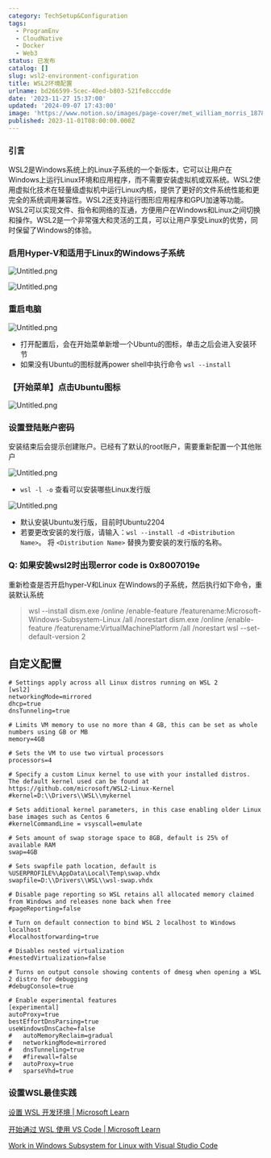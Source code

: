 ```yaml
---
category: TechSetup&Configuration
tags:
  - ProgramEnv
  - CloudNative
  - Docker
  - Web3
status: 已发布
catalog: []
slug: wsl2-environment-configuration
title: WSL2环境配置
urlname: bd266599-5cec-40ed-b803-521fe8cccdde
date: '2023-11-27 15:37:00'
updated: '2024-09-07 17:43:00'
image: 'https://www.notion.so/images/page-cover/met_william_morris_1878.jpg'
published: 2023-11-01T08:00:00.000Z
---
```


### 引言


WSL2是Windows系统上的Linux子系统的一个新版本，它可以让用户在Windows上运行Linux环境和应用程序，而不需要安装虚拟机或双系统。WSL2使用虚拟化技术在轻量级虚拟机中运行Linux内核，提供了更好的文件系统性能和更完全的系统调用兼容性。WSL2还支持运行图形应用程序和GPU加速等功能。WSL2可以实现文件、指令和网络的互通，方便用户在Windows和Linux之间切换和操作。WSL2是一个非常强大和灵活的工具，可以让用户享受Linux的优势，同时保留了Windows的体验。


### 启用Hyper-V和适用于Linux的Windows子系统


![Untitled.png](https://prod-files-secure.s3.us-west-2.amazonaws.com/5d24fe63-e567-4804-86f9-9fdc62e13082/62efe4d1-37d6-4606-a7b8-34dcd63ff38a/Untitled.png?X-Amz-Algorithm=AWS4-HMAC-SHA256&X-Amz-Content-Sha256=UNSIGNED-PAYLOAD&X-Amz-Credential=ASIAZI2LB4666LA4EA3F%2F20250201%2Fus-west-2%2Fs3%2Faws4_request&X-Amz-Date=20250201T053447Z&X-Amz-Expires=3600&X-Amz-Security-Token=IQoJb3JpZ2luX2VjEMb%2F%2F%2F%2F%2F%2F%2F%2F%2F%2FwEaCXVzLXdlc3QtMiJHMEUCIDtoc940VfxDULDFBjPLb0VMi3BhnovrneP6H8tTMHpXAiEA7xaM4S6TdQtk%2FgJ8Uc%2F4ATzkCkVWmsO4feWHLLzu1GMqiAQIzv%2F%2F%2F%2F%2F%2F%2F%2F%2F%2FARAAGgw2Mzc0MjMxODM4MDUiDA30WdnHt9orDkYG3CrcA9f2N7KNPNEyHHo3RAHuZKX7i%2BTr5FV30PEFDXNkznfwnqSGRQWJhKS5drnouBnMhsBRCMvzPCHn6vGtRAhWPlPYBziJAnAVswI0DMjUysP%2BZTNxMq4e3Dmr8Pd2FSfeTZQapDa8KK%2BvDMJavZ9MYVKL%2BO50aBbl%2Bs9hR3IHktoYYOIvQpmLs9uiauoddZ48on5Ph80J43ZoqgfmzdU5Yf5WCoPZkg3G0i%2Bfj1u898pI9ljT84MhAaEDiLVtIbNLY164BBpXlWUDI%2BBe%2BaDK3t9GGYrfyEA7D4SHgzD2uuzGKasL%2Bsp8R3IRjOGL1QTxfUu8u3j8qRfMAE1UQZ9PNpFQQxNQL8bnMCTVOjNHaltl2eiwGYYDwtjKUNyYZiYpZUIDpufgyOyxuPWL%2F2oL8S5njX81LiquQVyh4DQIOO8ejxjCbDZ99ZkmXxzZt%2FZKRa686pbZ68TAyZB2UQN%2F6rb0QQKKqjaXw18SjL%2FytobOngHajXMv6rx70xmSV8NzSOE0Wf6r3KuYas60GWKtt%2B3oivf8t8HlOXZsTlkSDAejvTWMQZeasFPN68XgCEqfNk5l%2FiSdPwGuGjsN2DiXOGapcbytG3bGp5Y%2BoNK74MSLf89%2BNb5c%2B42DYQWfMLHd9rwGOqUBL6V6%2FGrtq5NzmmLoEJJWJjLFr5%2BSsqtHzDPqsGnzPk%2FRx0uCx%2FdPJZw5aLAbd%2BTEhCvt4FAA4QkwqxFezUtUeAiOAoe9vLiK92zoPKG6v5jQrLRrW8UktRXr8XsargUNiiWsAWHQKDIyoZiLvVox%2FtdJ53dU%2Fvgw9Bx07DNodxe%2FZK09ywaQHuUv%2BVz1lYQkcLG09PZHV3BktzTPdzn5yFYKcLFu&X-Amz-Signature=5b905f1412ab1f600360588b1d0b53573302f96f4afcb1ccee2c7b83f5a157d6&X-Amz-SignedHeaders=host&x-id=GetObject)


![Untitled.png](https://prod-files-secure.s3.us-west-2.amazonaws.com/5d24fe63-e567-4804-86f9-9fdc62e13082/74866fe6-9ce5-4055-94c5-4900f6f5ff8b/Untitled.png?X-Amz-Algorithm=AWS4-HMAC-SHA256&X-Amz-Content-Sha256=UNSIGNED-PAYLOAD&X-Amz-Credential=ASIAZI2LB4666LA4EA3F%2F20250201%2Fus-west-2%2Fs3%2Faws4_request&X-Amz-Date=20250201T053447Z&X-Amz-Expires=3600&X-Amz-Security-Token=IQoJb3JpZ2luX2VjEMb%2F%2F%2F%2F%2F%2F%2F%2F%2F%2FwEaCXVzLXdlc3QtMiJHMEUCIDtoc940VfxDULDFBjPLb0VMi3BhnovrneP6H8tTMHpXAiEA7xaM4S6TdQtk%2FgJ8Uc%2F4ATzkCkVWmsO4feWHLLzu1GMqiAQIzv%2F%2F%2F%2F%2F%2F%2F%2F%2F%2FARAAGgw2Mzc0MjMxODM4MDUiDA30WdnHt9orDkYG3CrcA9f2N7KNPNEyHHo3RAHuZKX7i%2BTr5FV30PEFDXNkznfwnqSGRQWJhKS5drnouBnMhsBRCMvzPCHn6vGtRAhWPlPYBziJAnAVswI0DMjUysP%2BZTNxMq4e3Dmr8Pd2FSfeTZQapDa8KK%2BvDMJavZ9MYVKL%2BO50aBbl%2Bs9hR3IHktoYYOIvQpmLs9uiauoddZ48on5Ph80J43ZoqgfmzdU5Yf5WCoPZkg3G0i%2Bfj1u898pI9ljT84MhAaEDiLVtIbNLY164BBpXlWUDI%2BBe%2BaDK3t9GGYrfyEA7D4SHgzD2uuzGKasL%2Bsp8R3IRjOGL1QTxfUu8u3j8qRfMAE1UQZ9PNpFQQxNQL8bnMCTVOjNHaltl2eiwGYYDwtjKUNyYZiYpZUIDpufgyOyxuPWL%2F2oL8S5njX81LiquQVyh4DQIOO8ejxjCbDZ99ZkmXxzZt%2FZKRa686pbZ68TAyZB2UQN%2F6rb0QQKKqjaXw18SjL%2FytobOngHajXMv6rx70xmSV8NzSOE0Wf6r3KuYas60GWKtt%2B3oivf8t8HlOXZsTlkSDAejvTWMQZeasFPN68XgCEqfNk5l%2FiSdPwGuGjsN2DiXOGapcbytG3bGp5Y%2BoNK74MSLf89%2BNb5c%2B42DYQWfMLHd9rwGOqUBL6V6%2FGrtq5NzmmLoEJJWJjLFr5%2BSsqtHzDPqsGnzPk%2FRx0uCx%2FdPJZw5aLAbd%2BTEhCvt4FAA4QkwqxFezUtUeAiOAoe9vLiK92zoPKG6v5jQrLRrW8UktRXr8XsargUNiiWsAWHQKDIyoZiLvVox%2FtdJ53dU%2Fvgw9Bx07DNodxe%2FZK09ywaQHuUv%2BVz1lYQkcLG09PZHV3BktzTPdzn5yFYKcLFu&X-Amz-Signature=a9cad683c520459b5dae6845497fb2cfe26d0de36ca3013adefffbbf31bce030&X-Amz-SignedHeaders=host&x-id=GetObject)


### 重启电脑


![Untitled.png](https://prod-files-secure.s3.us-west-2.amazonaws.com/5d24fe63-e567-4804-86f9-9fdc62e13082/ed8ca255-2fda-4c1b-9b1a-f1896300e8e7/Untitled.png?X-Amz-Algorithm=AWS4-HMAC-SHA256&X-Amz-Content-Sha256=UNSIGNED-PAYLOAD&X-Amz-Credential=ASIAZI2LB4666LA4EA3F%2F20250201%2Fus-west-2%2Fs3%2Faws4_request&X-Amz-Date=20250201T053447Z&X-Amz-Expires=3600&X-Amz-Security-Token=IQoJb3JpZ2luX2VjEMb%2F%2F%2F%2F%2F%2F%2F%2F%2F%2FwEaCXVzLXdlc3QtMiJHMEUCIDtoc940VfxDULDFBjPLb0VMi3BhnovrneP6H8tTMHpXAiEA7xaM4S6TdQtk%2FgJ8Uc%2F4ATzkCkVWmsO4feWHLLzu1GMqiAQIzv%2F%2F%2F%2F%2F%2F%2F%2F%2F%2FARAAGgw2Mzc0MjMxODM4MDUiDA30WdnHt9orDkYG3CrcA9f2N7KNPNEyHHo3RAHuZKX7i%2BTr5FV30PEFDXNkznfwnqSGRQWJhKS5drnouBnMhsBRCMvzPCHn6vGtRAhWPlPYBziJAnAVswI0DMjUysP%2BZTNxMq4e3Dmr8Pd2FSfeTZQapDa8KK%2BvDMJavZ9MYVKL%2BO50aBbl%2Bs9hR3IHktoYYOIvQpmLs9uiauoddZ48on5Ph80J43ZoqgfmzdU5Yf5WCoPZkg3G0i%2Bfj1u898pI9ljT84MhAaEDiLVtIbNLY164BBpXlWUDI%2BBe%2BaDK3t9GGYrfyEA7D4SHgzD2uuzGKasL%2Bsp8R3IRjOGL1QTxfUu8u3j8qRfMAE1UQZ9PNpFQQxNQL8bnMCTVOjNHaltl2eiwGYYDwtjKUNyYZiYpZUIDpufgyOyxuPWL%2F2oL8S5njX81LiquQVyh4DQIOO8ejxjCbDZ99ZkmXxzZt%2FZKRa686pbZ68TAyZB2UQN%2F6rb0QQKKqjaXw18SjL%2FytobOngHajXMv6rx70xmSV8NzSOE0Wf6r3KuYas60GWKtt%2B3oivf8t8HlOXZsTlkSDAejvTWMQZeasFPN68XgCEqfNk5l%2FiSdPwGuGjsN2DiXOGapcbytG3bGp5Y%2BoNK74MSLf89%2BNb5c%2B42DYQWfMLHd9rwGOqUBL6V6%2FGrtq5NzmmLoEJJWJjLFr5%2BSsqtHzDPqsGnzPk%2FRx0uCx%2FdPJZw5aLAbd%2BTEhCvt4FAA4QkwqxFezUtUeAiOAoe9vLiK92zoPKG6v5jQrLRrW8UktRXr8XsargUNiiWsAWHQKDIyoZiLvVox%2FtdJ53dU%2Fvgw9Bx07DNodxe%2FZK09ywaQHuUv%2BVz1lYQkcLG09PZHV3BktzTPdzn5yFYKcLFu&X-Amz-Signature=9535994693439d2d3ebf6a6b26ad98c3346cd27b951f54ee8262a7823410feae&X-Amz-SignedHeaders=host&x-id=GetObject)

- 打开配置后，会在开始菜单新增一个Ubuntu的图标，单击之后会进入安装环节
- 如果没有Ubuntu的图标就再power shell中执行命令 `wsl --install`

### 【开始菜单】点击Ubuntu图标


![Untitled.png](https://prod-files-secure.s3.us-west-2.amazonaws.com/5d24fe63-e567-4804-86f9-9fdc62e13082/d7415a12-f453-43fe-a604-a208d85638a3/Untitled.png?X-Amz-Algorithm=AWS4-HMAC-SHA256&X-Amz-Content-Sha256=UNSIGNED-PAYLOAD&X-Amz-Credential=ASIAZI2LB4666LA4EA3F%2F20250201%2Fus-west-2%2Fs3%2Faws4_request&X-Amz-Date=20250201T053447Z&X-Amz-Expires=3600&X-Amz-Security-Token=IQoJb3JpZ2luX2VjEMb%2F%2F%2F%2F%2F%2F%2F%2F%2F%2FwEaCXVzLXdlc3QtMiJHMEUCIDtoc940VfxDULDFBjPLb0VMi3BhnovrneP6H8tTMHpXAiEA7xaM4S6TdQtk%2FgJ8Uc%2F4ATzkCkVWmsO4feWHLLzu1GMqiAQIzv%2F%2F%2F%2F%2F%2F%2F%2F%2F%2FARAAGgw2Mzc0MjMxODM4MDUiDA30WdnHt9orDkYG3CrcA9f2N7KNPNEyHHo3RAHuZKX7i%2BTr5FV30PEFDXNkznfwnqSGRQWJhKS5drnouBnMhsBRCMvzPCHn6vGtRAhWPlPYBziJAnAVswI0DMjUysP%2BZTNxMq4e3Dmr8Pd2FSfeTZQapDa8KK%2BvDMJavZ9MYVKL%2BO50aBbl%2Bs9hR3IHktoYYOIvQpmLs9uiauoddZ48on5Ph80J43ZoqgfmzdU5Yf5WCoPZkg3G0i%2Bfj1u898pI9ljT84MhAaEDiLVtIbNLY164BBpXlWUDI%2BBe%2BaDK3t9GGYrfyEA7D4SHgzD2uuzGKasL%2Bsp8R3IRjOGL1QTxfUu8u3j8qRfMAE1UQZ9PNpFQQxNQL8bnMCTVOjNHaltl2eiwGYYDwtjKUNyYZiYpZUIDpufgyOyxuPWL%2F2oL8S5njX81LiquQVyh4DQIOO8ejxjCbDZ99ZkmXxzZt%2FZKRa686pbZ68TAyZB2UQN%2F6rb0QQKKqjaXw18SjL%2FytobOngHajXMv6rx70xmSV8NzSOE0Wf6r3KuYas60GWKtt%2B3oivf8t8HlOXZsTlkSDAejvTWMQZeasFPN68XgCEqfNk5l%2FiSdPwGuGjsN2DiXOGapcbytG3bGp5Y%2BoNK74MSLf89%2BNb5c%2B42DYQWfMLHd9rwGOqUBL6V6%2FGrtq5NzmmLoEJJWJjLFr5%2BSsqtHzDPqsGnzPk%2FRx0uCx%2FdPJZw5aLAbd%2BTEhCvt4FAA4QkwqxFezUtUeAiOAoe9vLiK92zoPKG6v5jQrLRrW8UktRXr8XsargUNiiWsAWHQKDIyoZiLvVox%2FtdJ53dU%2Fvgw9Bx07DNodxe%2FZK09ywaQHuUv%2BVz1lYQkcLG09PZHV3BktzTPdzn5yFYKcLFu&X-Amz-Signature=19fc6cad28f8199fe0e6741692e4c5e4b9e4ea6e67c60780449c4fb409b9b4df&X-Amz-SignedHeaders=host&x-id=GetObject)


### 设置登陆账户密码


安装结束后会提示创建账户。已经有了默认的root账户，需要重新配置一个其他账户


![Untitled.png](https://prod-files-secure.s3.us-west-2.amazonaws.com/5d24fe63-e567-4804-86f9-9fdc62e13082/bb38a6ce-031e-4122-9787-de509d2240bf/Untitled.png?X-Amz-Algorithm=AWS4-HMAC-SHA256&X-Amz-Content-Sha256=UNSIGNED-PAYLOAD&X-Amz-Credential=ASIAZI2LB4666LA4EA3F%2F20250201%2Fus-west-2%2Fs3%2Faws4_request&X-Amz-Date=20250201T053447Z&X-Amz-Expires=3600&X-Amz-Security-Token=IQoJb3JpZ2luX2VjEMb%2F%2F%2F%2F%2F%2F%2F%2F%2F%2FwEaCXVzLXdlc3QtMiJHMEUCIDtoc940VfxDULDFBjPLb0VMi3BhnovrneP6H8tTMHpXAiEA7xaM4S6TdQtk%2FgJ8Uc%2F4ATzkCkVWmsO4feWHLLzu1GMqiAQIzv%2F%2F%2F%2F%2F%2F%2F%2F%2F%2FARAAGgw2Mzc0MjMxODM4MDUiDA30WdnHt9orDkYG3CrcA9f2N7KNPNEyHHo3RAHuZKX7i%2BTr5FV30PEFDXNkznfwnqSGRQWJhKS5drnouBnMhsBRCMvzPCHn6vGtRAhWPlPYBziJAnAVswI0DMjUysP%2BZTNxMq4e3Dmr8Pd2FSfeTZQapDa8KK%2BvDMJavZ9MYVKL%2BO50aBbl%2Bs9hR3IHktoYYOIvQpmLs9uiauoddZ48on5Ph80J43ZoqgfmzdU5Yf5WCoPZkg3G0i%2Bfj1u898pI9ljT84MhAaEDiLVtIbNLY164BBpXlWUDI%2BBe%2BaDK3t9GGYrfyEA7D4SHgzD2uuzGKasL%2Bsp8R3IRjOGL1QTxfUu8u3j8qRfMAE1UQZ9PNpFQQxNQL8bnMCTVOjNHaltl2eiwGYYDwtjKUNyYZiYpZUIDpufgyOyxuPWL%2F2oL8S5njX81LiquQVyh4DQIOO8ejxjCbDZ99ZkmXxzZt%2FZKRa686pbZ68TAyZB2UQN%2F6rb0QQKKqjaXw18SjL%2FytobOngHajXMv6rx70xmSV8NzSOE0Wf6r3KuYas60GWKtt%2B3oivf8t8HlOXZsTlkSDAejvTWMQZeasFPN68XgCEqfNk5l%2FiSdPwGuGjsN2DiXOGapcbytG3bGp5Y%2BoNK74MSLf89%2BNb5c%2B42DYQWfMLHd9rwGOqUBL6V6%2FGrtq5NzmmLoEJJWJjLFr5%2BSsqtHzDPqsGnzPk%2FRx0uCx%2FdPJZw5aLAbd%2BTEhCvt4FAA4QkwqxFezUtUeAiOAoe9vLiK92zoPKG6v5jQrLRrW8UktRXr8XsargUNiiWsAWHQKDIyoZiLvVox%2FtdJ53dU%2Fvgw9Bx07DNodxe%2FZK09ywaQHuUv%2BVz1lYQkcLG09PZHV3BktzTPdzn5yFYKcLFu&X-Amz-Signature=96ee999d5a03fc4d520982e111343bf7ab3e978ebc9e67122cea44a4b7186b55&X-Amz-SignedHeaders=host&x-id=GetObject)

- `wsl -l -o` 查看可以安装哪些Linux发行版

![Untitled.png](https://prod-files-secure.s3.us-west-2.amazonaws.com/5d24fe63-e567-4804-86f9-9fdc62e13082/4b4e5e2f-4e13-4651-8884-559a62c38137/Untitled.png?X-Amz-Algorithm=AWS4-HMAC-SHA256&X-Amz-Content-Sha256=UNSIGNED-PAYLOAD&X-Amz-Credential=ASIAZI2LB4666LA4EA3F%2F20250201%2Fus-west-2%2Fs3%2Faws4_request&X-Amz-Date=20250201T053447Z&X-Amz-Expires=3600&X-Amz-Security-Token=IQoJb3JpZ2luX2VjEMb%2F%2F%2F%2F%2F%2F%2F%2F%2F%2FwEaCXVzLXdlc3QtMiJHMEUCIDtoc940VfxDULDFBjPLb0VMi3BhnovrneP6H8tTMHpXAiEA7xaM4S6TdQtk%2FgJ8Uc%2F4ATzkCkVWmsO4feWHLLzu1GMqiAQIzv%2F%2F%2F%2F%2F%2F%2F%2F%2F%2FARAAGgw2Mzc0MjMxODM4MDUiDA30WdnHt9orDkYG3CrcA9f2N7KNPNEyHHo3RAHuZKX7i%2BTr5FV30PEFDXNkznfwnqSGRQWJhKS5drnouBnMhsBRCMvzPCHn6vGtRAhWPlPYBziJAnAVswI0DMjUysP%2BZTNxMq4e3Dmr8Pd2FSfeTZQapDa8KK%2BvDMJavZ9MYVKL%2BO50aBbl%2Bs9hR3IHktoYYOIvQpmLs9uiauoddZ48on5Ph80J43ZoqgfmzdU5Yf5WCoPZkg3G0i%2Bfj1u898pI9ljT84MhAaEDiLVtIbNLY164BBpXlWUDI%2BBe%2BaDK3t9GGYrfyEA7D4SHgzD2uuzGKasL%2Bsp8R3IRjOGL1QTxfUu8u3j8qRfMAE1UQZ9PNpFQQxNQL8bnMCTVOjNHaltl2eiwGYYDwtjKUNyYZiYpZUIDpufgyOyxuPWL%2F2oL8S5njX81LiquQVyh4DQIOO8ejxjCbDZ99ZkmXxzZt%2FZKRa686pbZ68TAyZB2UQN%2F6rb0QQKKqjaXw18SjL%2FytobOngHajXMv6rx70xmSV8NzSOE0Wf6r3KuYas60GWKtt%2B3oivf8t8HlOXZsTlkSDAejvTWMQZeasFPN68XgCEqfNk5l%2FiSdPwGuGjsN2DiXOGapcbytG3bGp5Y%2BoNK74MSLf89%2BNb5c%2B42DYQWfMLHd9rwGOqUBL6V6%2FGrtq5NzmmLoEJJWJjLFr5%2BSsqtHzDPqsGnzPk%2FRx0uCx%2FdPJZw5aLAbd%2BTEhCvt4FAA4QkwqxFezUtUeAiOAoe9vLiK92zoPKG6v5jQrLRrW8UktRXr8XsargUNiiWsAWHQKDIyoZiLvVox%2FtdJ53dU%2Fvgw9Bx07DNodxe%2FZK09ywaQHuUv%2BVz1lYQkcLG09PZHV3BktzTPdzn5yFYKcLFu&X-Amz-Signature=f275b96dfd831b0e6581b594fa6fa9f7435218bfae6a78c8511a00bb00e3b2aa&X-Amz-SignedHeaders=host&x-id=GetObject)

- 默认安装Ubuntu发行版，目前时Ubuntu2204
- 若要更改安装的发行版，请输入：`wsl --install -d <Distribution Name>`。 将 `<Distribution Name>` 替换为要安装的发行版的名称。

### Q: 如果安装wsl2时出现error code is 0x8007019e


重新检查是否开启hyper-V和Linux 在Windows的子系统，然后执行如下命令，重装默认系统

> wsl --install
> dism.exe /online /enable-feature /featurename:Microsoft-Windows-Subsystem-Linux /all /norestart
> dism.exe /online /enable-feature /featurename:VirtualMachinePlatform /all /norestart
> wsl --set-default-version 2

## 自定义配置


```shell
# Settings apply across all Linux distros running on WSL 2
[wsl2]
networkingMode=mirrored
dhcp=true
dnsTunneling=true

# Limits VM memory to use no more than 4 GB, this can be set as whole numbers using GB or MB
memory=4GB 

# Sets the VM to use two virtual processors
processors=4

# Specify a custom Linux kernel to use with your installed distros. The default kernel used can be found at https://github.com/microsoft/WSL2-Linux-Kernel
#kernel=D:\\Drivers\\WSL\\mykernel

# Sets additional kernel parameters, in this case enabling older Linux base images such as Centos 6
#kernelCommandLine = vsyscall=emulate

# Sets amount of swap storage space to 8GB, default is 25% of available RAM
swap=4GB

# Sets swapfile path location, default is %USERPROFILE%\AppData\Local\Temp\swap.vhdx
swapfile=D:\\Drivers\\WSL\\wsl-swap.vhdx

# Disable page reporting so WSL retains all allocated memory claimed from Windows and releases none back when free
#pageReporting=false

# Turn on default connection to bind WSL 2 localhost to Windows localhost
#localhostforwarding=true

# Disables nested virtualization
#nestedVirtualization=false

# Turns on output console showing contents of dmesg when opening a WSL 2 distro for debugging
#debugConsole=true

# Enable experimental features
[experimental]
autoProxy=true
bestEffortDnsParsing=true
useWindowsDnsCache=false
#   autoMemoryReclaim=gradual
#   networkingMode=mirrored
#   dnsTunneling=true
#   #firewall=false
#   autoProxy=true
#   sparseVhd=true
```


### 设置WSL最佳实践


[设置 WSL 开发环境 | Microsoft Learn](https://learn.microsoft.com/zh-cn/windows/wsl/setup/environment#set-up-your-linux-username-and-password)


[开始通过 WSL 使用 VS Code | Microsoft Learn](https://learn.microsoft.com/zh-cn/windows/wsl/tutorials/wsl-vscode)


[Work in Windows Subsystem for Linux with Visual Studio Code](https://code.visualstudio.com/docs/remote/wsl-tutorial)

